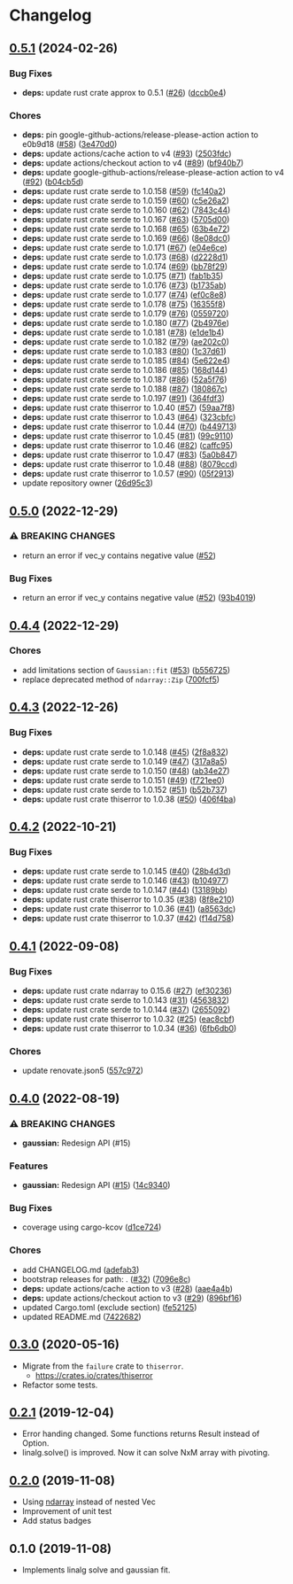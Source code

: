 # Changelog

## [0.5.1](https://github.com/tasshi-me/fitting-rs/compare/0.5.0...0.5.1) (2024-02-26)


### Bug Fixes

* **deps:** update rust crate approx to 0.5.1 ([#26](https://github.com/tasshi-me/fitting-rs/issues/26)) ([dccb0e4](https://github.com/tasshi-me/fitting-rs/commit/dccb0e4aec293b8dc758c89936e0acbed119e476))


### Chores

* **deps:** pin google-github-actions/release-please-action action to e0b9d18 ([#58](https://github.com/tasshi-me/fitting-rs/issues/58)) ([3e470d0](https://github.com/tasshi-me/fitting-rs/commit/3e470d05a3be8c4242ad74efaf034aeae778edd4))
* **deps:** update actions/cache action to v4 ([#93](https://github.com/tasshi-me/fitting-rs/issues/93)) ([2503fdc](https://github.com/tasshi-me/fitting-rs/commit/2503fdc2ccdd6b1eea08287e73f1f0b1728257c4))
* **deps:** update actions/checkout action to v4 ([#89](https://github.com/tasshi-me/fitting-rs/issues/89)) ([bf940b7](https://github.com/tasshi-me/fitting-rs/commit/bf940b7e726b7a985fd5474449aee5661b31503b))
* **deps:** update google-github-actions/release-please-action action to v4 ([#92](https://github.com/tasshi-me/fitting-rs/issues/92)) ([b04cb5d](https://github.com/tasshi-me/fitting-rs/commit/b04cb5dbc151faca189a2833e4314acdd75ec6ea))
* **deps:** update rust crate serde to 1.0.158 ([#59](https://github.com/tasshi-me/fitting-rs/issues/59)) ([fc140a2](https://github.com/tasshi-me/fitting-rs/commit/fc140a29180e38fe11d469613be9736a2f8cf7fe))
* **deps:** update rust crate serde to 1.0.159 ([#60](https://github.com/tasshi-me/fitting-rs/issues/60)) ([c5e26a2](https://github.com/tasshi-me/fitting-rs/commit/c5e26a2e3607922584e395f7688070592c59bd90))
* **deps:** update rust crate serde to 1.0.160 ([#62](https://github.com/tasshi-me/fitting-rs/issues/62)) ([7843c44](https://github.com/tasshi-me/fitting-rs/commit/7843c44c64c35367ef82edf8c6bbcf0897dcc485))
* **deps:** update rust crate serde to 1.0.167 ([#63](https://github.com/tasshi-me/fitting-rs/issues/63)) ([5705d00](https://github.com/tasshi-me/fitting-rs/commit/5705d0007f48f628e2be7e80da60fa63c6012c53))
* **deps:** update rust crate serde to 1.0.168 ([#65](https://github.com/tasshi-me/fitting-rs/issues/65)) ([63b4e72](https://github.com/tasshi-me/fitting-rs/commit/63b4e72be6eaf47508e4e15ba919a4435c5e9952))
* **deps:** update rust crate serde to 1.0.169 ([#66](https://github.com/tasshi-me/fitting-rs/issues/66)) ([8e08dc0](https://github.com/tasshi-me/fitting-rs/commit/8e08dc0b431ee71442cd0cc490775cc85f5ddf64))
* **deps:** update rust crate serde to 1.0.171 ([#67](https://github.com/tasshi-me/fitting-rs/issues/67)) ([e04e6ce](https://github.com/tasshi-me/fitting-rs/commit/e04e6ce9bec2663b0a99368c7844c4e460489d0e))
* **deps:** update rust crate serde to 1.0.173 ([#68](https://github.com/tasshi-me/fitting-rs/issues/68)) ([d2228d1](https://github.com/tasshi-me/fitting-rs/commit/d2228d1073ba80f1c1cfdf41b60f03f1ab7230f9))
* **deps:** update rust crate serde to 1.0.174 ([#69](https://github.com/tasshi-me/fitting-rs/issues/69)) ([bb78f29](https://github.com/tasshi-me/fitting-rs/commit/bb78f29539e519a95dfbc4e5718553fee987c89b))
* **deps:** update rust crate serde to 1.0.175 ([#71](https://github.com/tasshi-me/fitting-rs/issues/71)) ([fab1b35](https://github.com/tasshi-me/fitting-rs/commit/fab1b356ccfadc36fe0e35f42c0251aed7b37082))
* **deps:** update rust crate serde to 1.0.176 ([#73](https://github.com/tasshi-me/fitting-rs/issues/73)) ([b1735ab](https://github.com/tasshi-me/fitting-rs/commit/b1735abae6af6413207d0e4f445ae708648646f0))
* **deps:** update rust crate serde to 1.0.177 ([#74](https://github.com/tasshi-me/fitting-rs/issues/74)) ([ef0c8e8](https://github.com/tasshi-me/fitting-rs/commit/ef0c8e83c398fdb0aeb749930c47bf43e74ef54c))
* **deps:** update rust crate serde to 1.0.178 ([#75](https://github.com/tasshi-me/fitting-rs/issues/75)) ([16355f8](https://github.com/tasshi-me/fitting-rs/commit/16355f864daa31f14be17faf0a6b4bc899cc9365))
* **deps:** update rust crate serde to 1.0.179 ([#76](https://github.com/tasshi-me/fitting-rs/issues/76)) ([0559720](https://github.com/tasshi-me/fitting-rs/commit/05597205f3f3d04578a64f82ec5e14272fb1aaf6))
* **deps:** update rust crate serde to 1.0.180 ([#77](https://github.com/tasshi-me/fitting-rs/issues/77)) ([2b4976e](https://github.com/tasshi-me/fitting-rs/commit/2b4976e35a902f560c2dd667b9534b8f05208ddd))
* **deps:** update rust crate serde to 1.0.181 ([#78](https://github.com/tasshi-me/fitting-rs/issues/78)) ([e1de1b4](https://github.com/tasshi-me/fitting-rs/commit/e1de1b4058c18635f37f16e31a53d217dce6497c))
* **deps:** update rust crate serde to 1.0.182 ([#79](https://github.com/tasshi-me/fitting-rs/issues/79)) ([ae202c0](https://github.com/tasshi-me/fitting-rs/commit/ae202c03e5eb2e30a03adebb522c1ac7df762fed))
* **deps:** update rust crate serde to 1.0.183 ([#80](https://github.com/tasshi-me/fitting-rs/issues/80)) ([1c37d61](https://github.com/tasshi-me/fitting-rs/commit/1c37d61a37999d35b2610a033cd7714d8afa42cd))
* **deps:** update rust crate serde to 1.0.185 ([#84](https://github.com/tasshi-me/fitting-rs/issues/84)) ([5e622e4](https://github.com/tasshi-me/fitting-rs/commit/5e622e45ba7f126eda776d002f8e6013f727b53e))
* **deps:** update rust crate serde to 1.0.186 ([#85](https://github.com/tasshi-me/fitting-rs/issues/85)) ([168d144](https://github.com/tasshi-me/fitting-rs/commit/168d14422a2fdcb7739c673cb5e76a2b39544654))
* **deps:** update rust crate serde to 1.0.187 ([#86](https://github.com/tasshi-me/fitting-rs/issues/86)) ([52a5f76](https://github.com/tasshi-me/fitting-rs/commit/52a5f76c51ea48c908c15958f58f5a9a517705ec))
* **deps:** update rust crate serde to 1.0.188 ([#87](https://github.com/tasshi-me/fitting-rs/issues/87)) ([180867c](https://github.com/tasshi-me/fitting-rs/commit/180867c14b37b5e93b988214498bef22141a8b2f))
* **deps:** update rust crate serde to 1.0.197 ([#91](https://github.com/tasshi-me/fitting-rs/issues/91)) ([364fdf3](https://github.com/tasshi-me/fitting-rs/commit/364fdf30febe91017a28944466817bfebdd5a850))
* **deps:** update rust crate thiserror to 1.0.40 ([#57](https://github.com/tasshi-me/fitting-rs/issues/57)) ([59aa7f8](https://github.com/tasshi-me/fitting-rs/commit/59aa7f8a8c6234d56faeb12be7533c8567f51221))
* **deps:** update rust crate thiserror to 1.0.43 ([#64](https://github.com/tasshi-me/fitting-rs/issues/64)) ([323cbfc](https://github.com/tasshi-me/fitting-rs/commit/323cbfc2766a3477914e40b90da98accf2ec334b))
* **deps:** update rust crate thiserror to 1.0.44 ([#70](https://github.com/tasshi-me/fitting-rs/issues/70)) ([b449713](https://github.com/tasshi-me/fitting-rs/commit/b4497133a16cf0c89f177ee38fb7e37bdcde9337))
* **deps:** update rust crate thiserror to 1.0.45 ([#81](https://github.com/tasshi-me/fitting-rs/issues/81)) ([99c9110](https://github.com/tasshi-me/fitting-rs/commit/99c9110a18acda3c736260e75540b8f007f94c44))
* **deps:** update rust crate thiserror to 1.0.46 ([#82](https://github.com/tasshi-me/fitting-rs/issues/82)) ([caffc95](https://github.com/tasshi-me/fitting-rs/commit/caffc95ceda3abd0e85cf9d8ea347e144df99f1f))
* **deps:** update rust crate thiserror to 1.0.47 ([#83](https://github.com/tasshi-me/fitting-rs/issues/83)) ([5a0b847](https://github.com/tasshi-me/fitting-rs/commit/5a0b847ac6aae716e25d5378b3bfd918baf5f2d8))
* **deps:** update rust crate thiserror to 1.0.48 ([#88](https://github.com/tasshi-me/fitting-rs/issues/88)) ([8079ccd](https://github.com/tasshi-me/fitting-rs/commit/8079ccd0fd7b725d5bfbd88346aa6bfb04743baa))
* **deps:** update rust crate thiserror to 1.0.57 ([#90](https://github.com/tasshi-me/fitting-rs/issues/90)) ([05f2913](https://github.com/tasshi-me/fitting-rs/commit/05f29136a56a598df5c7d0228a70d80483f183dc))
* update repository owner ([26d95c3](https://github.com/tasshi-me/fitting-rs/commit/26d95c36f482e85531e28976a95dbeb46bbdfde4))

## [0.5.0](https://github.com/tasshi-me/fitting-rs/compare/0.4.4...0.5.0) (2022-12-29)


### ⚠ BREAKING CHANGES

* return an error if vec_y contains negative value ([#52](https://github.com/tasshi-me/fitting-rs/issues/52))

### Bug Fixes

* return an error if vec_y contains negative value ([#52](https://github.com/tasshi-me/fitting-rs/issues/52)) ([93b4019](https://github.com/tasshi-me/fitting-rs/commit/93b40195a92af9df5f457bde817ed41a97ae8adf))

## [0.4.4](https://github.com/tasshi-me/fitting-rs/compare/0.4.3...0.4.4) (2022-12-29)


### Chores

* add limitations section of `Gaussian::fit` ([#53](https://github.com/tasshi-me/fitting-rs/issues/53)) ([b556725](https://github.com/tasshi-me/fitting-rs/commit/b556725171b539dcaf2adc61e5cd40b6f5346b0d))
* replace deprecated method of `ndarray::Zip` ([700fcf5](https://github.com/tasshi-me/fitting-rs/commit/700fcf5570e910d8ee25cf9d272be28dc6afdd72))

## [0.4.3](https://github.com/tasshi-me/fitting-rs/compare/0.4.2...0.4.3) (2022-12-26)


### Bug Fixes

* **deps:** update rust crate serde to 1.0.148 ([#45](https://github.com/tasshi-me/fitting-rs/issues/45)) ([2f8a832](https://github.com/tasshi-me/fitting-rs/commit/2f8a8320d0f940984d65b6fe4da24433cba698eb))
* **deps:** update rust crate serde to 1.0.149 ([#47](https://github.com/tasshi-me/fitting-rs/issues/47)) ([317a8a5](https://github.com/tasshi-me/fitting-rs/commit/317a8a588babf0959be692384c3219821cbe2433))
* **deps:** update rust crate serde to 1.0.150 ([#48](https://github.com/tasshi-me/fitting-rs/issues/48)) ([ab34e27](https://github.com/tasshi-me/fitting-rs/commit/ab34e2758d619c9f6dd6c946f14474df8b780408))
* **deps:** update rust crate serde to 1.0.151 ([#49](https://github.com/tasshi-me/fitting-rs/issues/49)) ([f721ee0](https://github.com/tasshi-me/fitting-rs/commit/f721ee0329342f69ccd5ef1d58cba13e584171e0))
* **deps:** update rust crate serde to 1.0.152 ([#51](https://github.com/tasshi-me/fitting-rs/issues/51)) ([b52b737](https://github.com/tasshi-me/fitting-rs/commit/b52b73752adeb372654adeeed356a33633e381d9))
* **deps:** update rust crate thiserror to 1.0.38 ([#50](https://github.com/tasshi-me/fitting-rs/issues/50)) ([406f4ba](https://github.com/tasshi-me/fitting-rs/commit/406f4ba0b74165daa0ed7430f47861c8f3f0e81f))

## [0.4.2](https://github.com/tasshi-me/fitting-rs/compare/0.4.1...0.4.2) (2022-10-21)


### Bug Fixes

* **deps:** update rust crate serde to 1.0.145 ([#40](https://github.com/tasshi-me/fitting-rs/issues/40)) ([28b4d3d](https://github.com/tasshi-me/fitting-rs/commit/28b4d3d6dedd5153a84bb73d28efa2bb6ec800b4))
* **deps:** update rust crate serde to 1.0.146 ([#43](https://github.com/tasshi-me/fitting-rs/issues/43)) ([b104977](https://github.com/tasshi-me/fitting-rs/commit/b10497758766b9d9e4755dfb2d309dff3b9fa0fa))
* **deps:** update rust crate serde to 1.0.147 ([#44](https://github.com/tasshi-me/fitting-rs/issues/44)) ([13189bb](https://github.com/tasshi-me/fitting-rs/commit/13189bbf1b8e1e2dd0bd119066757e185e9b2684))
* **deps:** update rust crate thiserror to 1.0.35 ([#38](https://github.com/tasshi-me/fitting-rs/issues/38)) ([8f8e210](https://github.com/tasshi-me/fitting-rs/commit/8f8e210c087364a56c13c386ab65b861a84591f4))
* **deps:** update rust crate thiserror to 1.0.36 ([#41](https://github.com/tasshi-me/fitting-rs/issues/41)) ([a8563dc](https://github.com/tasshi-me/fitting-rs/commit/a8563dce301cc778db4d8968b54612bb6255fb11))
* **deps:** update rust crate thiserror to 1.0.37 ([#42](https://github.com/tasshi-me/fitting-rs/issues/42)) ([f14d758](https://github.com/tasshi-me/fitting-rs/commit/f14d758586b9a0b49f4e2d47a442bc3ee09ec5c9))

## [0.4.1](https://github.com/tasshi-me/fitting-rs/compare/0.4.0...0.4.1) (2022-09-08)


### Bug Fixes

* **deps:** update rust crate ndarray to 0.15.6 ([#27](https://github.com/tasshi-me/fitting-rs/issues/27)) ([ef30236](https://github.com/tasshi-me/fitting-rs/commit/ef30236fa7a5513b14b5d3ecd49fdca8aae74497))
* **deps:** update rust crate serde to 1.0.143 ([#31](https://github.com/tasshi-me/fitting-rs/issues/31)) ([4563832](https://github.com/tasshi-me/fitting-rs/commit/45638320e0ab7f6b1f5c0c2b5f021be988c4a5be))
* **deps:** update rust crate serde to 1.0.144 ([#37](https://github.com/tasshi-me/fitting-rs/issues/37)) ([2655092](https://github.com/tasshi-me/fitting-rs/commit/26550921439f3e189f0ce43767f4444a05f1c6b3))
* **deps:** update rust crate thiserror to 1.0.32 ([#25](https://github.com/tasshi-me/fitting-rs/issues/25)) ([eac8cbf](https://github.com/tasshi-me/fitting-rs/commit/eac8cbfdc2ab76db77b22ec2f8fa0c9741178956))
* **deps:** update rust crate thiserror to 1.0.34 ([#36](https://github.com/tasshi-me/fitting-rs/issues/36)) ([6fb6db0](https://github.com/tasshi-me/fitting-rs/commit/6fb6db00be8e56c52226f0c97aa2c796fd06a520))


### Chores

* update renovate.json5 ([557c972](https://github.com/tasshi-me/fitting-rs/commit/557c9720ef9b7f40999e6439ac91a65787c88486))

## [0.4.0](https://github.com/tasshi-me/fitting-rs/compare/0.3.0...0.4.0) (2022-08-19)


### ⚠ BREAKING CHANGES

* **gaussian:** Redesign API (#15)

### Features

* **gaussian:** Redesign API ([#15](https://github.com/tasshi-me/fitting-rs/issues/15)) ([14c9340](https://github.com/tasshi-me/fitting-rs/commit/14c9340b046c3e47086ae685705acb72faf25a50))


### Bug Fixes

* coverage using cargo-kcov ([d1ce724](https://github.com/tasshi-me/fitting-rs/commit/d1ce724c8482288ca4e98b0bf30b76531cec505a))


### Chores

* add CHANGELOG.md ([adefab3](https://github.com/tasshi-me/fitting-rs/commit/adefab34cd8171e54d37172ebeba8cccf93b13f7))
* bootstrap releases for path: . ([#32](https://github.com/tasshi-me/fitting-rs/issues/32)) ([7096e8c](https://github.com/tasshi-me/fitting-rs/commit/7096e8c4aa13e7c66980df713b34cc9e8a4e5b43))
* **deps:** update actions/cache action to v3 ([#28](https://github.com/tasshi-me/fitting-rs/issues/28)) ([aae4a4b](https://github.com/tasshi-me/fitting-rs/commit/aae4a4bf3c2e4bfa4c49a6acbeb4119e8f0c2b5b))
* **deps:** update actions/checkout action to v3 ([#29](https://github.com/tasshi-me/fitting-rs/issues/29)) ([896bf16](https://github.com/tasshi-me/fitting-rs/commit/896bf16d27812a98b1e55a252ba6ae34c25c1921))
* updated Cargo.toml (exclude section) ([fe52125](https://github.com/tasshi-me/fitting-rs/commit/fe52125da9fd3312a4053b9d2a47c864a238d56d))
* updated README.md ([7422682](https://github.com/tasshi-me/fitting-rs/commit/7422682a6c08f57e191c037fdacf0554ec52de4f))

## [0.3.0](https://github.com/tasshi-me/fitting-rs/compare/0.2.1...0.3.0) (2020-05-16)

- Migrate from the `failure` crate to `thiserror`.
  - https://crates.io/crates/thiserror
- Refactor some tests.


## [0.2.1](https://github.com/tasshi-me/fitting-rs/compare/0.2.0...0.2.1) (2019-12-04)

- Error handing changed. Some functions returns Result instead of Option.
- linalg.solve() is improved. Now it can solve NxM array with pivoting.


## [0.2.0](https://github.com/tasshi-me/fitting-rs/compare/0.1.0...0.2.0) (2019-11-08)

- Using [ndarray](https://crates.io/crates/ndarray) instead of nested Vec
- Improvement of unit test
- Add status badges


## 0.1.0 (2019-11-08)

- Implements linalg solve and gaussian fit.
